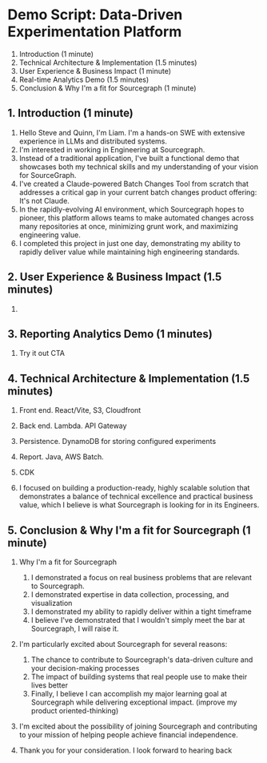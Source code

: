 # Demo Script: Data-Driven Experimentation Platform

1. Introduction (1 minute)
2. Technical Architecture & Implementation (1.5 minutes)
3. User Experience & Business Impact (1 minute)
4. Real-time Analytics Demo (1.5 minutes)
5. Conclusion & Why I'm a fit for Sourcegraph (1 minute)

## 1. Introduction (1 minute)
1. Hello Steve and Quinn, I'm Liam. I'm a hands-on SWE with extensive experience in LLMs and distributed systems.
2. I'm interested in working in Engineering at Sourcegraph.
3. Instead of a traditional application, I've built a functional demo that showcases both my technical skills and my understanding of your vision for SourceGraph.
4. I've created a Claude-powered Batch Changes Tool from scratch that addresses a critical gap in your current batch changes product offering: It's not Claude.
5. In the rapidly-evolving AI environment, which Sourcegraph hopes to pioneer, this platform allows teams to make automated changes across many repositories at once, minimizing grunt work, and maximizing engineering value.
6. I completed this project in just one day, demonstrating my ability to rapidly deliver value while maintaining high engineering standards.

## 2. User Experience & Business Impact (1.5 minutes)
1. 

## 3. Reporting Analytics Demo (1 minutes)
1. Try it out CTA

## 4. Technical Architecture & Implementation (1.5 minutes) 
1. Front end. React/Vite, S3, Cloudfront
2. Back end. Lambda. API Gateway
3. Persistence. DynamoDB for storing configured experiments
4. Report. Java, AWS Batch.
5. CDK

6. I focused on building a production-ready, highly scalable solution that demonstrates a balance of technical excellence and practical business value, which I believe is what Sourcegraph is looking for in its Engineers.

## 5. Conclusion & Why I'm a fit for Sourcegraph (1 minute)
1. Why I'm a fit for Sourcegraph
   1. I demonstrated a focus on real business problems that are relevant to Sourcegraph.
   2. I demonstrated expertise in data collection, processing, and visualization
   3. I demonstrated my ability to rapidly deliver within a tight timeframe
   4. I believe I've demonstrated that I wouldn't simply meet the bar at Sourcegraph, I will raise it.

2. I'm particularly excited about Sourcegraph for several reasons:
   1. The chance to contribute to Sourcegraph's data-driven culture and your decision-making processes
   2. The impact of building systems that real people use to make their lives better
   3. Finally, I believe I can accomplish my major learning goal at Sourcegraph while delivering exceptional impact. (improve my product oriented-thinking)

3. I'm excited about the possibility of joining Sourcegraph and contributing to your mission of helping people achieve financial independence.
4. Thank you for your consideration. I look forward to hearing back
